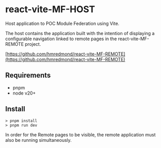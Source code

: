 # react-vite-MF-HOST

Host application to POC Module Federation using Vite. 

The host contains the application built with the intention of displaying a configurable navigation linked to remote pages in the react-vite-MF-REMOTE project. 

[https://github.com/hmredmond/react-vite-MF-REMOTE](https://github.com/hmredmond/react-vite-MF-REMOTE)


## Requirements

* pnpm
* node v20+

## Install

    > pnpm install
    > pnpm run dev

In order for the Remote pages to be visible, the remote application must also be running simultaneously. 